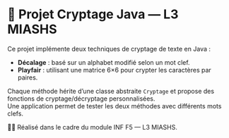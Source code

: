 # 🔐 Projet Cryptage Java — L3 MIASHS

Ce projet implémente deux techniques de cryptage de texte en Java :  
- **Décalage** : basé sur un alphabet modifié selon un mot clef.  
- **Playfair** : utilisant une matrice 6×6 pour crypter les caractères par paires.

Chaque méthode hérite d’une classe abstraite `Cryptage` et propose des fonctions de cryptage/décryptage personnalisées.  
Une application permet de tester les deux méthodes avec différents mots clefs.

👩‍💻 Réalisé dans le cadre du module INF F5 — L3 MIASHS.
